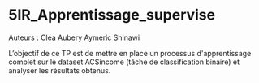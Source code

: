 # 5IR_Apprentissage_supervise

Auteurs :
Cléa Aubery
Aymeric Shinawi

L’objectif de ce TP est de mettre en place un processus d'apprentissage complet sur le dataset ACSincome (tâche de classification binaire) et analyser les résultats obtenus. 
